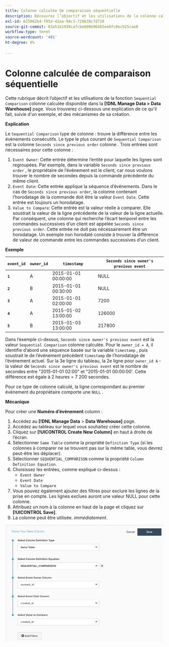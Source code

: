 ```yaml
---
title: Colonne calculée de comparaison séquentielle
description: Découvrez l’objectif et les utilisations de la colonne calculée Comparaison séquentielle .
exl-id: 625062b4-f05d-42aa-94c3-729b39c7d728
source-git-commit: 03a5161930cafcbe600b96465ee0fc0ecb25cae8
workflow-type: tm+mt
source-wordcount: '401'
ht-degree: 0%

---
```


# Colonne calculée de comparaison séquentielle

Cette rubrique décrit l’objectif et les utilisations de la fonction `Sequential Comparison` colonne calculée disponible dans la **[!DNL Manage Data > Data Warehouse]** page. Vous trouverez ci-dessous une explication de ce qu&#39;il fait, suivie d&#39;un exemple, et des mécanismes de sa création.

**Explication**

Le `Sequential Comparison` type de colonne : trouve la différence entre les événements consécutifs. Le type le plus courant de `Sequential Comparison` est la colonne `Seconds since previous order` colonne . Trois entrées sont nécessaires pour cette colonne :

1. `Event Owner`: Cette entrée détermine l’entité pour laquelle les lignes sont regroupées. Par exemple, dans la variable `Seconds since previous order` , le propriétaire de l’événement est le client, car nous voulons trouver le nombre de secondes depuis la commande précédente du même client.
1. `Event Date`: Cette entrée applique la séquence d’événements. Dans le cas de `Seconds since previous order`, la colonne contenant l’horodatage de la commande doit être la valeur `Event Date`. Cette entrée est toujours un horodatage.
1. `Value to Compare`: Cette entrée est la valeur réelle à comparer. Elle soustrait la valeur de la ligne précédente de la valeur de la ligne actuelle. Par conséquent, une colonne qui recherche l’écart temporel entre les commandes successives d’un client est appelée `Seconds since previous order`. Cette entrée ne doit pas nécessairement être un horodatage. Un exemple non horodaté consiste à trouver la différence de valeur de commande entre les commandes successives d’un client.

**Exemple**

| **`event_id`** | **`owner_id`** | **`timestamp`** | **`Seconds since owner's previous event`** |
|--- |--- |--- |--- |
| **`1`** | A | 2015-01-01 00:00:00 | NULL |
| **`2`** | B | 2015-01-01 00:30:00 | NULL |
| **`3`** | A | 2015-01-01 02:00:00 | 7200 |
| **`4`** | A | 2015-01-02 13:00:00 | 126000 |
| **`5`** | B | 2015-01-03 13:00:00 | 217800 |

Dans l’exemple ci-dessus, `Seconds since owner's previous event` est la valeur `Sequential Comparison` colonne calculée. Pour le `owner_id = A`, il identifie d’abord une séquence basée sur la variable `timestamp` , puis soustrait le de l’événement précédent `timestamp` de l’horodatage de l’événement actuel. Sur la 3e ligne du tableau, la 2e ligne pour `owner_id A` - la valeur de `Seconds since owner's previous event` est le nombre de secondes entre &quot;2015-01-01 02:00&quot; et &quot;2015-01-01 00:00:00&#39;. Cette différence est égale à 2 heures = 7 200 secondes.

Pour ce type de colonne calculé, la ligne correspondant au premier événement du propriétaire comporte une `NULL` .

**Mécanique**

Pour créer une **Numéro d’événement** column :

1. Accédez au **[!DNL Manage Data** > **Data Warehouse]** page.
1. Accédez au tableau sur lequel vous souhaitez créer cette colonne.
1. Cliquez sur **[!UICONTROL Create New Column]** en haut à droite de l’écran.
1. Sélectionner `Same Table` comme la propriété `Definition Type` (si les colonnes à comparer ne se trouvent pas sur la même table, vous devrez peut-être les déplacer).
1. Sélectionner `SEQUENTIAL_COMPARISON` comme la propriété `Column Definition Equation`.
1. Choisissez les entrées, comme expliqué ci-dessus :
   - `Event Owner`
   - `Event Date`
   - `Value to Compare`
1. Vous pouvez également ajouter des filtres pour exclure les lignes de la prise en compte. Les lignes exclues auront une valeur NULL pour cette colonne.
1. Attribuez un nom à la colonne en haut de la page et cliquez sur **[!UICONTROL Save]**.
1. La colonne peut être utilisée. *immédiatement*.

![SEC](../../assets/SEC_new.png)
